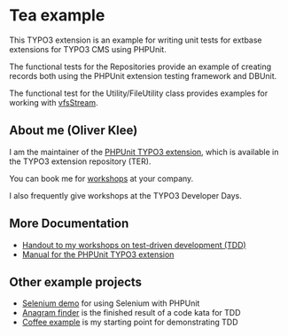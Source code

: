 # Tea example

This TYPO3 extension is an example for writing unit tests for extbase
extensions for TYPO3 CMS using PHPUnit.

The functional tests for the Repositories provide an example of creating
records both using the PHPUnit extension testing framework and DBUnit.

The functional test for the Utility/FileUtility class provides examples
for working with [vfsStream](https://github.com/mikey179/vfsStream/).


## About me (Oliver Klee)

I am the maintainer of the
[PHPUnit TYPO3 extension](http://typo3.org/extensions/repository/view/phpunit),
which is available in the TYPO3 extension repository (TER).

You can book me for
[workshops](https://www.oliverklee.de/workshops/workshops.html)
at your company.

I also frequently give workshops at the TYPO3 Developer Days.


## More Documentation

* [Handout to my workshops on test-driven development (TDD)](https://github.com/oliverklee/tdd-reader)
* [Manual for the PHPUnit TYPO3 extension](https://docs.typo3.org/typo3cms/extensions/phpunit/)


## Other example projects

* [Selenium demo](https://github.com/oliverklee/selenium-demo)
  for using Selenium with PHPUnit
* [Anagram finder](https://github.com/oliverklee/anagram-finder)
  is the finished result of a code kata for TDD
* [Coffee example](https://github.com/oliverklee/coffee)
  is my starting point for demonstrating TDD
